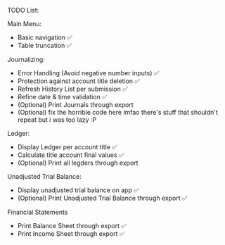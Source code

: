 TODO List:

Main Menu:
  - Basic navigation ✅
  - Table truncation ✅

Journalizing: 
  - Error Handling (Avoid negative number inputs) ✅
  - Protection against account title deletion ✅
  - Refresh History List per submission ✅
  - Refine date & time validation ✅
  - (Optional) Print Journals through export
  - (Optional) fix the horrible code here lmfao there's stuff that shouldn't repeat but i was too lazy :P

Ledger:
  - Display Ledger per account title ✅
  - Calculate title account final values ✅
  - (Optional) Print all legders through export 

Unadjusted Trial Balance:
  - Display unadjusted trial balance on app ✅
  - (Optional) Print Unadjusted Trial Balance through export ✅

Financial Statements
  - Print Balance Sheet through export ✅
  - Print Income Sheet through export ✅
